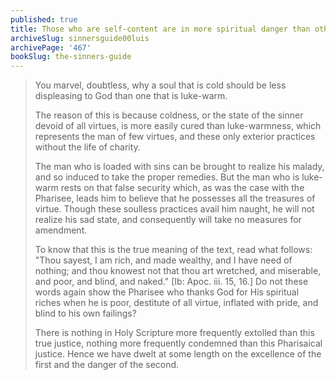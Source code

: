 ```yaml
---
published: true
title: Those who are self-content are in more spiritual danger than others
archiveSlug: sinnersguide00luis
archivePage: '467'
bookSlug: the-sinners-guide
---
```


> You marvel, doubtless, why a soul that is cold should be less displeasing to God than one that is luke-warm.
> 
> The reason of this is because coldness, or the state of the sinner devoid of all virtues, is more easily cured than luke-warmness, which represents the man of few virtues, and these only exterior practices without the life of charity.
> 
> The man who is loaded with sins can be brought to realize his malady, and so induced to take the proper remedies. But the man who is luke-warm rests on that false security which, as was the case with the Pharisee, leads him to believe that he possesses all the treasures of virtue. Though these soulless practices avail him naught, he will not realize his sad state, and consequently will take no measures for amendment.
> 
> To know that this is the true meaning of the text, read what follows: "Thou sayest, I am rich, and made wealthy, and I have need of nothing; and thou knowest not that thou art wretched, and miserable, and poor, and blind, and naked." [Ib: Apoc. iii. 15, 16.] Do not these words again show the Pharisee who thanks God for His spiritual riches when he is poor, destitute of all virtue, inflated with pride, and blind to his own failings?
> 
> There is nothing in Holy Scripture more frequently extolled than this true justice, nothing more frequently condemned than this Pharisaical justice. Hence we have dwelt at some length on the excellence of the first and the danger of the second.

